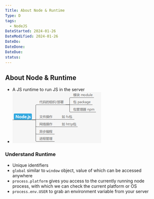 ```yaml
---
Title: About Node & Runtime
Type: D
tags:
  - NodeJS
DateStarted: 2024-01-26
DateModified: 2024-01-26
DateDo:
DateDone:
DateDue:
status:
---
```


## About Node & Runtime

- A JS runtime to run JS in the server
- ![](z-Assets/Pasted%20image%2020230310115943.png)

### Understand Runtime

- Unique identifiers
- `global` similar to `window` object, value of which can be accessed anywhere
- `process.platform` gives you access to the currently running node process, with which we can check the current platform or OS
- `process.env.USER` to grab an environment variable from your server
